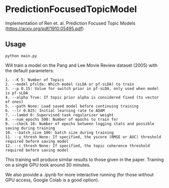 # PredictionFocusedTopicModel
Implementation of Ren et. al. Prediction Focused Topic Models (https://arxiv.org/pdf/1910.05495.pdf)

## Usage

```
python main.py
```
Will train a model on the Pang and Lee Movie Review dataset (2005) with the default parameters:
```
1. --K 5: Number of Topics
2. --model pfslda: Which model (sLDA or pf-sLDA) to train
3. --p 0.15: Value for switch prior in pf-sLDA, only used when model is pf-sLDA
4. --alpha True: If topic prior alpha is considered fixed (to vector of ones)
5. --path None: Load saved model before continuing training
6. --lr 0.025: Initial learning rate to ADAM
7. --lambd 0: Supervised task regularizer weight
8. --num_epochs 500: Number of epochs to train for
9. --check 10: Number of epochs between logging stats and possible saving during training
10. --batch_size 100: batch size during training
11. --y_thresh None: If specified, the yscore (RMSE or AUC) threshold required before saving model
12. --c_thresh None: If specified, the topic coherence threshold required before saving model
```

This training will produce similar results to those given in the paper. Training on a single GPU took around 30 minutes.

We also provide a .ipynb for more interactive running (for those without GPU access, Google Colab is a good option).
